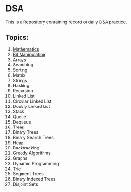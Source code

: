 # DSA
This is a Repository containing record of daily DSA practice.

## Topics:
1. [Mathematics](./Mathematics)
2. [Bit Manipulation](https://github.com/IshitaBisaria/DSA/tree/main/Bit%20Manipulation)
3. Arrays
4. Searching
5. Sorting
6. Matrix
7. Strings
8. Hashing
9. Recursion
10. Linked List
11. Circular Linked List
12. Doubly Linked List
13. Stack
14. Queue
15. Dequeue
16. Trees
17. Binary Trees
18. Binary Search Trees
19. Heap
20. Backtracking
21. Greedy Algorithms
22. Graphs
23. Dynamic Programming
24. Trie
25. Segment Trees
26. Binary Indexed Trees
27. Disjoint Sets
